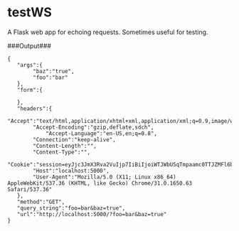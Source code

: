 testWS
======

A Flask web app for echoing requests. Sometimes useful for testing.

###Output###

    {
       "args":{
	        "baz":"true",
	        "foo":"bar"
       },
       "form":{

       },
       "headers":{
	        "Accept":"text/html,application/xhtml+xml,application/xml;q=0.9,image/webp,*/*;q=0.8",
	        "Accept-Encoding":"gzip,deflate,sdch",
                "Accept-Language":"en-US,en;q=0.8",
	        "Connection":"keep-alive",
	        "Content-Length":"",
	        "Content-Type":"",
	        "Cookie":"session=eyJjc3JmX3Rva2VuIjp7IiBiIjoiWTJWbU5qTmpaamc0TTJZMFl6bGtNelUwT1dJMFlXRTRPRFV6WVdFd09ESTNZMlpqTUROaE53PT0ifX0.BZIikg.ZoasTYWdaZ7dLAqy5tfyzfOkeG8",
	        "Host":"localhost:5000",
	        "User-Agent":"Mozilla/5.0 (X11; Linux x86_64) AppleWebKit/537.36 (KHTML, like Gecko) Chrome/31.0.1650.63 Safari/537.36"
       },
       "method":"GET",
       "query_string":"foo=bar&baz=true",
       "url":"http://localhost:5000/?foo=bar&baz=true"
    }
